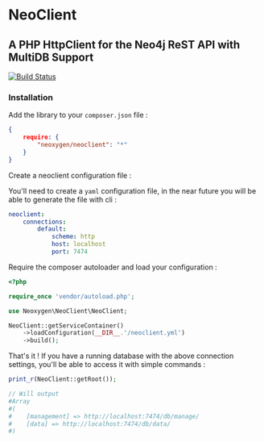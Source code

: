 # NeoClient

## A PHP HttpClient for the Neo4j ReST API with MultiDB Support

[![Build Status](https://travis-ci.org/neoxygen/neo4j-neoclient.svg?branch=master)](https://travis-ci.org/neoxygen/neo4j-neoclient)

### Installation

Add the library to your `composer.json` file :

```json
{
    require: {
        "neoxygen/neoclient": "*"
    }
}
```

Create a neoclient configuration file :

You'll need to create a `yaml` configuration file, in the near future you will be able to generate the file with cli :

```yaml
neoclient:
    connections:
        default:
            scheme: http
            host: localhost
            port: 7474
```

Require the composer autoloader and load your configuration :

```php
<?php

require_once 'vendor/autoload.php';

use Neoxygen\NeoClient\NeoClient;

NeoClient::getServiceContainer()
    ->loadConfiguration(__DIR__.'/neoclient.yml')
    ->build();
```

That's it ! If you have a running database with the above connection settings, you'll be able to access it with simple commands :

```php
print_r(NeoClient::getRoot());

// Will output
#Array
#(
#    [management] => http://localhost:7474/db/manage/
#    [data] => http://localhost:7474/db/data/
#)
```
